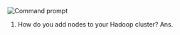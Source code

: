 ![Command prompt](http://198.199.95.27/Hadoop.png)

1. How do you add nodes to your Hadoop cluster?
Ans. 
